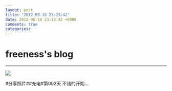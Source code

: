 ```yaml
---
layout: post
title: "2012-05-18 23:23:42"
date: 2012-05-18 23:23:42 +0800
comments: true
categories: 
---
```


# freeness's blog

----------

![](http://okqmqrbgo.bkt.clouddn.com/201205182323421.jpg)

>
\#分享照片\#\#充电\#第002天 不错的开始…